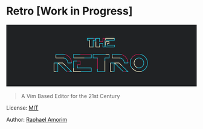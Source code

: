 # Retro [Work in Progress]

![Retro Logo](assets/images/retro-logo.png)

> A Vim Based Editor for the 21st Century

License: [MIT](LICENSE)

Author: [Raphael Amorim](http://github.com/raphamorim)
